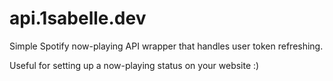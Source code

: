 # api.1sabelle.dev
 
Simple Spotify now-playing API wrapper that handles user token refreshing.

Useful for setting up a now-playing status on your website :)
